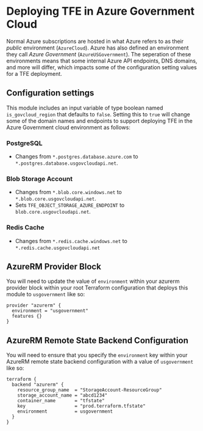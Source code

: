 # Deploying TFE in Azure Government Cloud

Normal Azure subscriptions are hosted in what Azure refers to as their _public_ environment (`AzureCloud`). Azure has also defined an environment they call _Azure Government_ (`AzureUSGovernment`). The seperation of these environments means that some internal Azure API endpoints, DNS domains, and more will differ, which impacts some of the configuration setting values for a TFE deployment.

## Configuration settings

This module includes an input variable of type boolean named `is_govcloud_region` that defaults to `false`. Setting this to `true` will change some of the domain names and endpoints to support deploying TFE in the Azure Government cloud environment as follows:

### PostgreSQL

- Changes from `*.postgres.database.azure.com` to `*.postgres.database.usgovcloudapi.net`.

### Blob Storage Account

- Changes from `*.blob.core.windows.net` to `*.blob.core.usgovcloudapi.net`.
- Sets `TFE_OBJECT_STORAGE_AZURE_ENDPOINT` to `blob.core.usgovcloudapi.net`.

### Redis Cache

- Changes from `*.redis.cache.windows.net` to `*.redis.cache.usgovcloudapi.net`

## AzureRM Provider Block

You will need to update the value of `environment` within your azurerm provider block within your root Terraform configuration that deploys this module to `usgovernment` like so:

```hcl
provider "azurerm" {
  environment = "usgovernment"
  features {}
}
```

## AzureRM Remote State Backend Configuration

You will need to ensure that you specify the `environment` key within your AzureRM remote state backend configuration with a value of `usgovernment` like so:

```hcl
terraform {
  backend "azurerm" {
    resource_group_name  = "StorageAccount-ResourceGroup"
    storage_account_name = "abcd1234"
    container_name       = "tfstate"
    key                  = "prod.terraform.tfstate"
    environment          = usgovernment
  }
}
```
